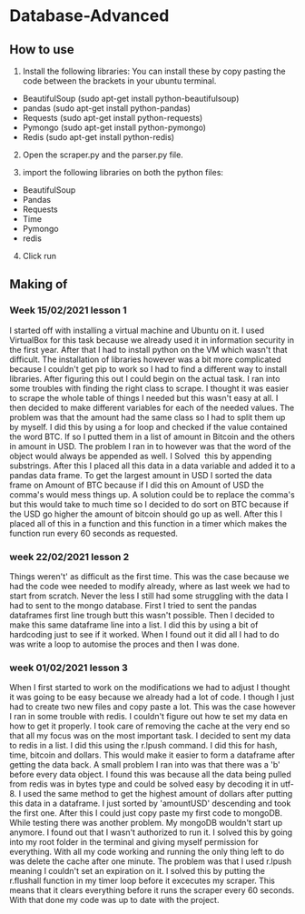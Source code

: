 # Database-Advanced

## How to use
1. Install the following libraries:
You can install these by copy pasting the code between the brackets in your ubuntu terminal.
  - BeautifulSoup (sudo apt-get install python-beautifulsoup)
  - pandas (sudo apt-get install python-pandas)
  - Requests (sudo apt-get install python-requests)
  - Pymongo (sudo apt-get install python-pymongo)
  - Redis (sudo apt-get install python-redis)
  
2. Open the scraper.py and the parser.py file.
  
3. import the following libraries on both the python files:
  - BeautifulSoup
  - Pandas
  - Requests
  - Time
  - Pymongo
  - redis

4. Click run

## Making of
### Week 15/02/2021 lesson 1
I started off with installing a virtual machine and Ubuntu on it. I used VirtualBox for this task because we already used it in information security in the first year. After that I had to install python on the VM which wasn't that difficult. The installation of libraries however was a bit more complicated because I couldn't get pip to work so I had to find a different way to install libraries. After figuring this out I could begin on the actual task. I ran into some troubles with finding the right class to scrape. I thought it was easier to scrape the whole table of things I needed but this wasn't easy at all. I then decided to make different variables for each of the needed values. The problem was that the amount had the same class so I had to split them up by myself. I did this by using a for loop and checked if the value contained the word BTC. If so I putted them in a list of amount in Bitcoin and the others in amount in USD. The problem I ran in to however was that the word of the object would always be appended as well. I Solved  this by appending substrings. After this I placed all this data in a data variable and added it to a pandas data frame. To get the largest amount in USD I sorted the data frame on Amount of BTC because if I did this on Amount of USD the comma's would mess things up. A solution could be to replace the comma's but this would take to much time so I decided to do sort on BTC because if the USD go higher the amount of bitcoin should go up as well. After this I placed all of this in a function and this function in a timer which makes the function run every 60 seconds as requested.

### week 22/02/2021 lesson 2
Things weren't' as difficult as the first time. This was the case because we had the code wee needed to modify already, where as last week we had to start from scratch. Never the less I still had some struggling with the data I had to sent to the mongo database. First I tried to sent the pandas dataframes first line trough butt this wasn't possible. Then I decided to make this same dataframe line into a list. I did this by using a bit of hardcoding just to see if it worked. When I found out it did all I had to do was write a loop to automise the proces and then I was done.

### week 01/02/2021 lesson 3
When I first started to work on the modifications we had to adjust I thought it was going to be easy because we already had a lot of code. I though I just had to create two new files and copy paste a lot. This was the case however I ran in some trouble with redis. I couldn't figure out how te set my data en how to get it properly. I took care of removing the cache at the very end so that all my focus was on the most important task. I decided to sent my data to redis in a list. I did this using the r.lpush command. I did this for hash, time, bitcoin and dollars. This would make it easier to form a dataframe after getting the data back. A small problem I ran into was that there was a 'b' before every data object. I found this was because all the data being pulled from redis was in bytes type and could be solved easy by decoding it in utf-8. I used the same method to get the highest amount of dollars after putting this data in a dataframe. I just sorted by 'amountUSD' descending and took the first one. After this I could just copy paste my first code to mongoDB. While testing there was another problem. My mongoDB wouldn't start up anymore. I found out that I wasn't authorized to run it. I solved this by going into my root folder in the terminal and giving myself permission for everything. With all my code working and running the only thing left to do was delete the cache after one minute. The problem was that I used r.lpush meaning I couldn't set an expiration on it. I solved this by putting the r.flushall function in my timer loop before it excecutes my scraper. This means that it clears everything before it runs the scraper every 60 seconds. With that done my code was up to date with the project. 
